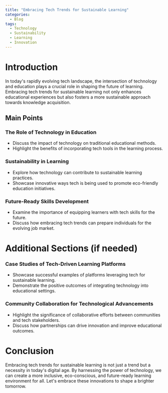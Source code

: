 ```yaml
---
title: "Embracing Tech Trends for Sustainable Learning"
categories:
  - Blog
tags:
  - Technology
  - Sustainability
  - Learning
  - Innovation
---
```


# Introduction
In today's rapidly evolving tech landscape, the intersection of technology and education plays a crucial role in shaping the future of learning. Embracing tech trends for sustainable learning not only enhances educational experiences but also fosters a more sustainable approach towards knowledge acquisition.

## Main Points
### The Role of Technology in Education
- Discuss the impact of technology on traditional educational methods.
- Highlight the benefits of incorporating tech tools in the learning process.

### Sustainability in Learning
- Explore how technology can contribute to sustainable learning practices.
- Showcase innovative ways tech is being used to promote eco-friendly education initiatives.

### Future-Ready Skills Development
- Examine the importance of equipping learners with tech skills for the future.
- Discuss how embracing tech trends can prepare individuals for the evolving job market.

# Additional Sections (if needed)
### Case Studies of Tech-Driven Learning Platforms
- Showcase successful examples of platforms leveraging tech for sustainable learning.
- Demonstrate the positive outcomes of integrating technology into educational settings.

### Community Collaboration for Technological Advancements
- Highlight the significance of collaborative efforts between communities and tech stakeholders.
- Discuss how partnerships can drive innovation and improve educational outcomes.

# Conclusion
Embracing tech trends for sustainable learning is not just a trend but a necessity in today's digital age. By harnessing the power of technology, we can create a more inclusive, eco-conscious, and future-ready learning environment for all. Let's embrace these innovations to shape a brighter tomorrow.